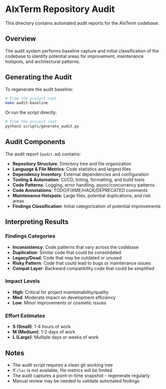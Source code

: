 # AIxTerm Repository Audit

This directory contains automated audit reports for the AIxTerm codebase.

## Overview

The audit system performs baseline capture and initial classification of the codebase to identify potential areas for improvement, maintenance hotspots, and architectural patterns.

## Generating the Audit

To regenerate the audit baseline:

```bash
# From the project root
make audit-baseline
```

Or run the script directly:

```bash
# From the project root  
python3 scripts/generate_audit.py
```

## Audit Components

The audit report (`audit.md`) contains:

- **Repository Structure**: Directory tree and file organization
- **Language & File Metrics**: Code statistics and largest files
- **Dependency Inventory**: External dependencies and configuration
- **Tooling & Automation**: CI/CD, linting, formatting, and build tools
- **Code Patterns**: Logging, error handling, async/concurrency patterns
- **Code Annotations**: TODO/FIXME/HACK/DEPRECATED comments
- **Maintenance Hotspots**: Large files, potential duplications, and risk areas
- **Findings Classification**: Initial categorization of potential improvements

## Interpreting Results

### Findings Categories

- **Inconsistency**: Code patterns that vary across the codebase
- **Duplication**: Similar code that could be consolidated
- **Legacy/Dead**: Code that may be outdated or unused
- **Risky Pattern**: Code that could lead to bugs or maintenance issues
- **Compat Layer**: Backward compatibility code that could be simplified

### Impact Levels

- **High**: Critical for project maintainability/quality
- **Med**: Moderate impact on development efficiency
- **Low**: Minor improvements or cosmetic issues

### Effort Estimates

- **S (Small)**: 1-4 hours of work
- **M (Medium)**: 1-2 days of work  
- **L (Large)**: Multiple days or weeks of work

## Notes

- The audit script requires a clean git working tree
- If `cloc` is not available, file metrics will be limited
- The audit captures a point-in-time snapshot - regenerate regularly
- Manual review may be needed to validate automated findings